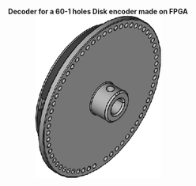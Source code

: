 
<p align="center">
 <b>Decoder for a 60-1 holes Disk encoder made on FPGA</b><br>
<img src="/img/output.png">
</p>


